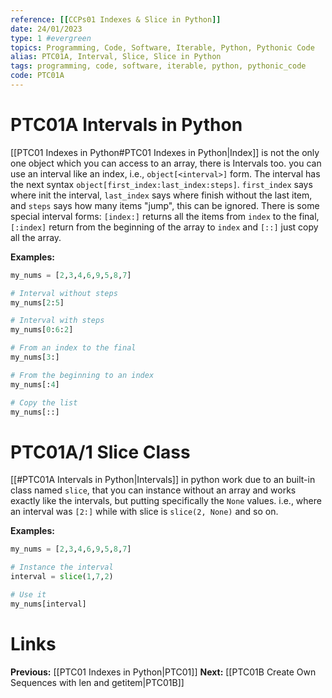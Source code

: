 ```yaml
---
reference: [[CCPs01 Indexes & Slice in Python]]
date: 24/01/2023
type: 1 #evergreen
topics: Programming, Code, Software, Iterable, Python, Pythonic Code
alias: PTC01A, Interval, Slice, Slice in Python
tags: programming, code, software, iterable, python, pythonic_code
code: PTC01A
---
```

# PTC01A Intervals in Python

[[PTC01 Indexes in Python#PTC01 Indexes in Python|Index]] is not the only one object which you can access to an array, there is Intervals too. you can use an interval like an index, i.e., `object[<interval>]` form.
The interval has the next syntax `object[first_index:last_index:steps]`. `first_index` says where init the interval, `last_index` says where finish without the last item, and `steps` says how many items "jump", this can be ignored.
There is some special interval forms: `[index:]` returns all the items from `index` to the final, `[:index]` return from the beginning of the array to `index` and `[::]` just copy all the array.

**Examples:**
~~~ python
my_nums = [2,3,4,6,9,5,8,7]

# Interval without steps
my_nums[2:5]

# Interval with steps
my_nums[0:6:2]

# From an index to the final
my_nums[3:]

# From the beginning to an index
my_nums[:4]

# Copy the list
my_nums[::]
~~~

# PTC01A/1 Slice Class

[[#PTC01A Intervals in Python|Intervals]] in python work due to an built-in class named `slice`, that you can instance without an array and works exactly like the intervals, but putting specifically the `None` values. i.e., where an interval was `[2:]` while with slice is `slice(2, None)` and so on.

**Examples:**
~~~ python
my_nums = [2,3,4,6,9,5,8,7]

# Instance the interval
interval = slice(1,7,2)

# Use it
my_nums[interval]
~~~


# Links
**Previous:** [[PTC01 Indexes in Python|PTC01]]
**Next:** [[PTC01B Create Own Sequences with len and getitem|PTC01B]]